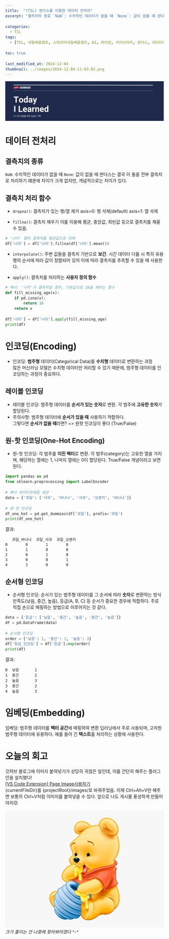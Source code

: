 ```yaml
---
title:  "(TIL) 판다스를 이용한 데이터 전처리"
excerpt: "결측치의 종류 `NaN`: 수치적인 데이터가 없을 때 `None`: 값이 없을 때 판다스는 결국 이 둘을 전부 결측치로 처리하기 떄문에 차이가 크게 없지만, 개념적으로는 차이가 있다."

categories:
  - TIL
tags:
  - [TIL, 내일배움캠프, 스파르타내일배움캠프, AI, 파이썬, 라이브러리, 판다스, 데이터프레임, 정렬, 병합]

toc: true

last_modified_at: 2024-12-04
thumbnail: ../images/2024-12-04-11-03-02.png
---
```

![](/images/../images/2024-12-04-11-03-02.png)

# 데이터 전처리

## 결측치의 종류
`NaN`: 수치적인 데이터가 없을 때
`None`: 값이 없을 때
판다스는 결국 이 둘을 전부 결측치로 처리하기 떄문에 차이가 크게 없지만, 개념적으로는 차이가 있다.

## 결측치 처리 함수
- `dropna()`: 결측치가 있는 행/열 제거
axis=0: 행 삭제(default)
axis=1: 열 삭제

- `fillna()`: 결측치 채우기
이를 이용해 평균, 중앙값, 최빈값 등으로 결측치를 채울 수 있음.
```py
# '나이' 열의 결측치를 평균값으로 대체
df['나이'] = df['나이'].fillna(df['나이'].mean())
```

- `interpolate()`: 주변 값들을 결측치 기반으로 **보간**. 시간 데이터 다룰 시 특히 유용   
행의 순서에 따라 값이 정렬되어 있어 이에 따라 결측치를 추측할 수 있을 때 사용한다. 

- `apply()`: 결측치를 처리하는 **사용자 정의 함수**

```py
# 예시: '나이'가 결측치일 경우, 기본값으로 18을 채우는 함수
def fill_missing_age(x):
    if pd.isna(x):
        return 18
    return x

df['나이'] = df['나이'].apply(fill_missing_age)
print(df)
```

# 인코딩(Encoding)
- 인코딩: **범주형** 데이터(Categorical Data)를 **수치형** 데이터로 변환하는 과정   
많은 머신러닝 모델은 수치형 데이터만 처리할 수 있기 때문에, 범주형 데이터를 인코딩하는 과정이 중요하다.

## 레이블 인코딩
- 레이블 인코딩: 범주형 데이터를 **순서가 있는 숫자**로 변환. 각 범주에 **고유한 숫자**가 할당된다.
- 주의사항: 범주형 데이터에 **순서가 있을 때** 사용하기 적합하다.  
그렇다면 **순서가 없을 때**라면? => 원핫 인코딩이 좋다 (True/False)

## 원-핫 인코딩(One-Hot Encoding)
- 원-핫 인코딩: 각 범주를 **이진 벡터**로 변환. 
각 범주(category)는 고유한 열을 가지며, 해당하는 열에는 1, 나머지 열에는 0이 할당된다. True/False 개념이라고 보면 된다.

```py
import pandas as pd
from sklearn.preprocessing import LabelEncoder

# 예시 데이터프레임 생성
data = {'과일': ['사과', '바나나', '사과', '오렌지', '바나나']}

# 원-핫 인코딩
df_one_hot = pd.get_dummies(df['과일'], prefix='과일')
print(df_one_hot)
```

결과:
```
   과일_바나나  과일_사과  과일_오렌지
0        0        1        0
1        1        0        0
2        0        1        0
3        0        0        1
4        1        0        0
```

## 순서형 인코딩
- 순서형 인코딩: 순서가 있는 범주형 데이터를 그 순서에 따라 **숫자**로 변환하는 방식   
만족도(낮음, 중간, 높음), 등급(A, B, C) 등 순서가 중요한 경우에 적합하다. 주로 직접 손으로 매핑하는 방법으로 이루어지는 것 같다.

```py
data = {'등급': ['낮음', '중간', '높음', '중간', '높음']}
df = pd.DataFrame(data)

# 순서형 인코딩
order = {'낮음': 1, '중간': 2, '높음': 3}
df['등급_인코딩'] = df['등급'].map(order)
print(df)
```

결과:
```    등급  등급_인코딩
0  낮음       1
1  중간       2
2  높음       3
3  중간       2
4  높음       3
```

# 임베딩(Embedding)
임베딩: 범주형 데이터를 **벡터 공간**에 매핑하여 변환
딥러닝에서 주로 사용되며, 고차원 범주형 데이터에 유용하다. 예를 들어 긴 **텍스트**를 처리하는 상황에 사용한다.

# 오늘의 회고
깃허브 블로그에 이미지 붙여넣기가 상당히 귀찮은 일인데, 이를 간단히 해주는 플러그인을 설치했다!   
[[VS Code Extension] Page Image사용하기](https://x2info.github.io/tools/VSCode-PageImage/)   
{currentFileDir}를 {projectRoot}/images/로 바꿔주었음. 이제 Ctrl+Alt+V만 해주면 보통의 Ctrl+V처럼 이미지를 붙여넣을 수 있다. 앞으로 나도 게시물 풍성하게 만들어야지😊

![](/images/../images/2024-12-05-12-11-33.png)   
*크기 줄이는 건 나중에 찾아봐야겠다 ^-^*
